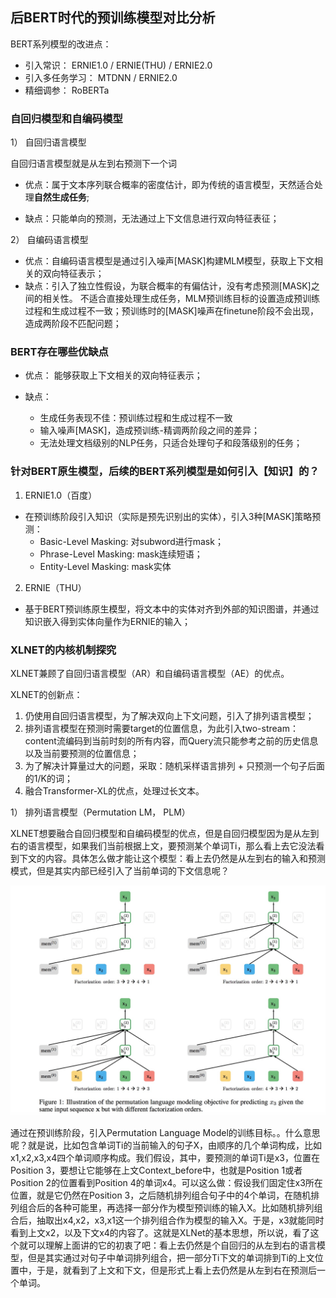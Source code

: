 ## 后BERT时代的预训练模型对比分析

BERT系列模型的改进点：

* 引入常识： ERNIE1.0 / ERNIE(THU) / ERNIE2.0
* 引入多任务学习： MTDNN / ERNIE2.0
* 精细调参： RoBERTa


### 自回归模型和自编码模型

1） 自回归语言模型

自回归语言模型就是从左到右预测下一个词

* 优点：属于文本序列联合概率的密度估计，即为传统的语言模型，天然适合处理**自然生成任务**;

* 缺点：只能单向的预测，无法通过上下文信息进行双向特征表征；


2） 自编码语言模型

* 优点：自编码语言模型是通过引入噪声[MASK]构建MLM模型，获取上下文相关的双向特征表示；
* 缺点：引入了独立性假设，为联合概率的有偏估计，没有考虑预测[MASK]之间的相关性。 不适合直接处理生成任务，MLM预训练目标的设置造成预训练过程和生成过程不一致；预训练时的[MASK]噪声在finetune阶段不会出现，造成两阶段不匹配问题；


### BERT存在哪些优缺点

* 优点： 能够获取上下文相关的双向特征表示；
* 缺点： 

	* 生成任务表现不佳：预训练过程和生成过程不一致
	* 输入噪声[MASK]，造成预训练-精调两阶段之间的差异；
	* 无法处理文档级别的NLP任务，只适合处理句子和段落级别的任务；


### 针对BERT原生模型，后续的BERT系列模型是如何引入【知识】的？

1. ERNIE1.0（百度）

 * 在预训练阶段引入知识（实际是预先识别出的实体），引入3种[MASK]策略预测：
    * Basic-Level Masking: 对subword进行mask；
    * Phrase-Level Masking: mask连续短语； 
    * Entity-Level Masking: mask实体
2. ERNIE（THU）

 *  基于BERT预训练原生模型，将文本中的实体对齐到外部的知识图谱，并通过知识嵌入得到实体向量作为ERNIE的输入；


### XLNET的内核机制探究

XLNET兼顾了自回归语言模型（AR）和自编码语言模型（AE）的优点。

XLNET的创新点：
1. 仍使用自回归语言模型，为了解决双向上下文问题，引入了排列语言模型；
2. 排列语言模型在预测时需要target的位置信息，为此引入two-stream：content流编码到当前时刻的所有内容，而Query流只能参考之前的历史信息以及当前要预测的位置信息；
3. 为了解决计算量过大的问题，采取：随机采样语言排列 + 只预测一个句子后面的1/K的词；
4. 融合Transformer-XL的优点，处理过长文本。


1） 排列语言模型（Permutation LM， PLM）

XLNET想要融合自回归模型和自编码模型的优点，但是自回归模型因为是从左到右的语言模型，如果我们当前根据上文，要预测某个单词Ti，那么看上去它没法看到下文的内容。具体怎么做才能让这个模型：看上去仍然是从左到右的输入和预测模式，但是其实内部已经引入了当前单词的下文信息呢？

![xlnet1](./images/xlnet1.jpg)

通过在预训练阶段，引入Permutation Language Model的训练目标。。什么意思呢？就是说，比如包含单词Ti的当前输入的句子X，由顺序的几个单词构成，比如x1,x2,x3,x4四个单词顺序构成。我们假设，其中，要预测的单词Ti是x3，位置在Position 3，要想让它能够在上文Context_before中，也就是Position 1或者Position 2的位置看到Position 4的单词x4。可以这么做：假设我们固定住x3所在位置，就是它仍然在Position 3，之后随机排列组合句子中的4个单词，在随机排列组合后的各种可能里，再选择一部分作为模型预训练的输入X。比如随机排列组合后，抽取出x4,x2，x3,x1这一个排列组合作为模型的输入X。于是，x3就能同时看到上文x2，以及下文x4的内容了。这就是XLNet的基本思想，所以说，看了这个就可以理解上面讲的它的初衷了吧：看上去仍然是个自回归的从左到右的语言模型，但是其实通过对句子中单词排列组合，把一部分Ti下文的单词排到Ti的上文位置中，于是，就看到了上文和下文，但是形式上看上去仍然是从左到右在预测后一个单词。









